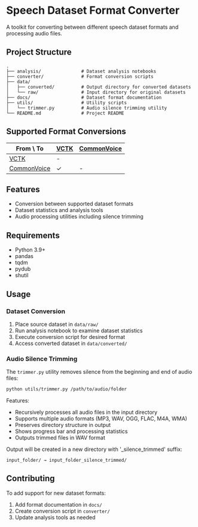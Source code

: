 # Speech Dataset Format Converter

A toolkit for converting between different speech dataset formats and processing audio files.

## Project Structure

```plaintext
.
├── analysis/               # Dataset analysis notebooks
├── converter/              # Format conversion scripts
├── data/
│   ├── converted/          # Output directory for converted datasets
│   └── raw/                # Input directory for original datasets
├── docs/                   # Dataset format documentation
├── utils/                  # Utility scripts
│   └── trimmer.py          # Audio silence trimming utility
└── README.md               # Project README
```

## Supported Format Conversions

| From \ To                                 | [VCTK](docs/vctk_format.md) | [CommonVoice](docs/commonvoice_format.md) |
| ----------------------------------------- | --------------------------- | ----------------------------------------- |
| [VCTK](docs/vctk_format.md)               | -                           |                                           |
| [CommonVoice](docs/commonvoice_format.md) | ✓                           | -                                         |

## Features

- Conversion between supported dataset formats
- Dataset statistics and analysis tools
- Audio processing utilities including silence trimming

## Requirements

- Python 3.9+
- pandas
- tqdm
- pydub
- shutil

## Usage

### Dataset Conversion

1. Place source dataset in `data/raw/`
2. Run analysis notebook to examine dataset statistics
3. Execute conversion script for desired format
4. Access converted dataset in `data/converted/`

### Audio Silence Trimming

The `trimmer.py` utility removes silence from the beginning and end of audio files:

```bash
python utils/trimmer.py /path/to/audio/folder
```

Features:

- Recursively processes all audio files in the input directory
- Supports multiple audio formats (MP3, WAV, OGG, FLAC, M4A, WMA)
- Preserves directory structure in output
- Shows progress bar and processing statistics
- Outputs trimmed files in WAV format

Output will be created in a new directory with '_silence_trimmed' suffix:

```plaintext
input_folder/ → input_folder_silence_trimmed/
```

## Contributing

To add support for new dataset formats:

1. Add format documentation in `docs/`
2. Create conversion script in `converter/`
3. Update analysis tools as needed
